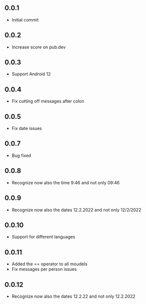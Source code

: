 ## 0.0.1

* Initial commit

## 0.0.2

* Increase score on pub.dev

## 0.0.3

* Support Android 12

## 0.0.4

* Fix cutting off messages after colon

## 0.0.5

* Fix date issues

## 0.0.7

* Bug fixed

## 0.0.8

* Recognize now also the time 9:46 and not only 09:46

## 0.0.9

* Recognize now also the dates 12.2.2022 and not only 12/2/2022

## 0.0.10

* Support for different languages

## 0.0.11

* Added the == operator to all moudels
* Fix messages per person issues

## 0.0.12

* Recognize now also the dates 12.2.22 and not only 12.2.2022